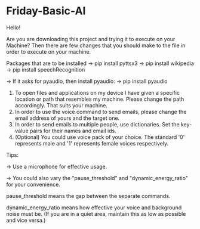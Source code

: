 # Friday-Basic-AI
Hello!

Are you are downloading this project and trying it to execute on your Machine?
Then there are few changes that you should make to the file in order to execute on your machine.

Packages that are to be installed
-> pip install pyttsx3
-> pip install wikipedia
-> pip install speechRecognition

-> If it asks for pyaudio, then install pyaudio:  -> pip install pyaudio

1) To open files and applications on my device I have given a specific location or path that resembles my machine. Please change the path accordingly. That suits your machine.
2) In order to use the voice command to send emails, please change the email address of yours and the target one.
3) In order to send emails to multiple people, use dictionaries. Set the key-value pairs for their names and email ids.
4) (Optional) You could use voice pack of your choice. The standard '0' represents male and '1' represents female voices respectively.

Tips:

-> Use a microphone for effective usage.

-> You could also vary the "pause_threshold" and "dynamic_energy_ratio" for your convenience.

pause_threshold means the gap between the separate commands.

dynamic_energy_ratio means how effective your voice and background noise must be. (If you are in a quiet area, maintain this as low as possible and vice versa.)
